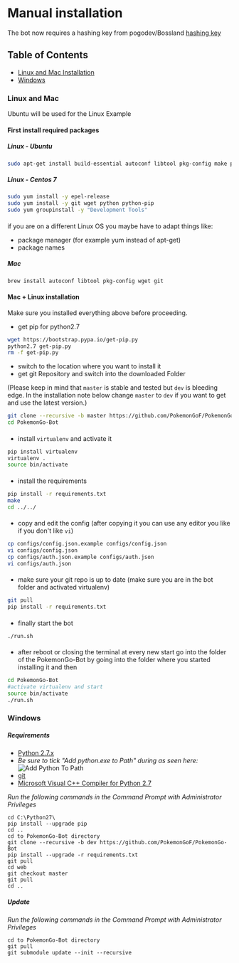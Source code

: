 # Manual installation

The bot now requires a hashing key from pogodev/Bossland [hashing key](http://hashing.pogodev.org)

## Table of Contents

- [Linux and Mac Installation](#linux-and-mac)
- [Windows](#windows)

### Linux and Mac

Ubuntu will be used for the Linux Example

#### First install required packages

##### Linux - Ubuntu

```bash
sudo apt-get install build-essential autoconf libtool pkg-config make python2.7-dev wget git
```

##### Linux - Centos 7

```bash
sudo yum install -y epel-release
sudo yum install -y git wget python python-pip
sudo yum groupinstall -y "Development Tools"
```

####

if you are on a different Linux OS you maybe have to adapt things like:

- package manager (for example yum instead of apt-get)
- package names

##### Mac

```bash
brew install autoconf libtool pkg-config wget git
```

#### Mac + Linux installation

Make sure you installed everything above before proceeding.

- get pip for python2.7
```bash
wget https://bootstrap.pypa.io/get-pip.py
python2.7 get-pip.py
rm -f get-pip.py
```
- switch to the location where you want to install it
- get git Repository and switch into the downloaded Folder

(Please keep in mind that `master` is stable and tested but `dev` is bleeding edge. In the installation note below change `master` to `dev` if you want to get and use the latest version.)
```bash
git clone --recursive -b master https://github.com/PokemonGoF/PokemonGo-Bot  
cd PokemonGo-Bot
```

####

- install `virtualenv` and activate it
```bash
pip install virtualenv
virtualenv .
source bin/activate
```

####

- install the requirements
```bash
pip install -r requirements.txt
make
cd ../../
```

####

- copy and edit the config
(after copying it you can use any editor you like if you don't like `vi`) 
```bash
cp configs/config.json.example configs/config.json
vi configs/config.json
cp configs/auth.json.example configs/auth.json
vi configs/auth.json
```

####

- make sure your git repo is up to date
(make sure you are in the bot folder and activated virtualenv)
```bash
git pull
pip install -r requirements.txt
```

####

- finally start the bot
```bash
./run.sh
```

####

- after reboot or closing the terminal at every new start go into the folder of the PokemonGo-Bot by going into the folder where you started installing it and then
```bash
cd PokemonGo-Bot
#activate virtualenv and start
source bin/activate
./run.sh
```


### Windows

##### Requirements

- [Python 2.7.x](http://docs.python-guide.org/en/latest/starting/installation/) 
- *Be sure to tick "Add python.exe to Path" during as seen here:* ![Add Python To Path](http://i.imgur.com/RhYnhg0.jpg)
- [git](https://git-scm.com/book/en/v2/Getting-Started-Installing-Git)
- [Microsoft Visual C++ Compiler for Python 2.7](http://www.microsoft.com/en-us/download/details.aspx?id=44266)


*Run the following commands in the Command Prompt with Administrator Privileges*

```
cd C:\Python27\
pip install --upgrade pip
cd ..
cd to PokemonGo-Bot directory
git clone --recursive -b dev https://github.com/PokemonGoF/PokemonGo-Bot
pip install --upgrade -r requirements.txt
git pull
cd web
git checkout master
git pull
cd ..

```

##### Update

*Run the following commands in the Command Prompt with Administrator Privileges*

```
cd to PokemonGo-Bot directory
git pull
git submodule update --init --recursive
```

